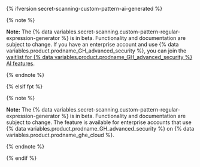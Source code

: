 {% ifversion secret-scanning-custom-pattern-ai-generated %}

{% note %}

**Note:** The {% data variables.secret-scanning.custom-pattern-regular-expression-generator %} is in beta. Functionality and documentation are subject to change. If you have an enterprise account and use {% data variables.product.prodname_GH_advanced_security %}, you can join the [waitlist for {% data variables.product.prodname_GH_advanced_security %} AI features](https://github.com/features/preview/security).

{% endnote %}

{% elsif fpt %}

{% note %}

**Note:** The {% data variables.secret-scanning.custom-pattern-regular-expression-generator %} is in beta. Functionality and documentation are subject to change. The feature is available for enterprise accounts that use {% data variables.product.prodname_GH_advanced_security %} on {% data variables.product.prodname_ghe_cloud %}.

{% endnote %}

{% endif %}
